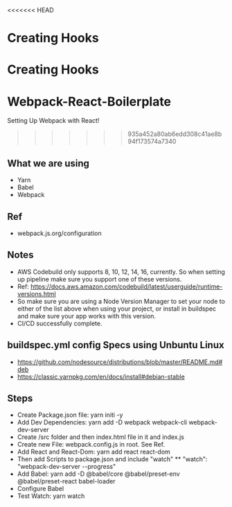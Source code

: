 <<<<<<< HEAD
# Creating Hooks

Creating Hooks
=======
# Webpack-React-Boilerplate
Setting Up Webpack with React!
>>>>>>> 935a452a80ab6edd308c41ae8b94f173574a7340

## What we are using

- Yarn
- Babel
- Webpack

## Ref

- webpack.js.org/configuration

## Notes

- AWS Codebuild only supports 8, 10, 12, 14, 16, currently. So when setting up pipeline make sure you support one of these versions.
- Ref: https://docs.aws.amazon.com/codebuild/latest/userguide/runtime-versions.html
- So make sure you are using a Node Version Manager to set your node to either of the list above when using your project, or install in buildspec and make sure your app works with this version.
- CI/CD successfully complete.

## buildspec.yml config Specs using Unbuntu Linux

- https://github.com/nodesource/distributions/blob/master/README.md#deb
- https://classic.yarnpkg.com/en/docs/install#debian-stable

## Steps

- Create Package.json file: yarn initi -y
- Add Dev Dependencies: yarn add -D webpack webpack-cli webpack-dev-server
- Create /src folder and then index.html file in it and index.js
- Create new File: webpack.config.js in root. See Ref.
- Add React and React-Dom: yarn add react react-dom
- Then add Scripts to package.json and include "watch"
  \*\* "watch": "webpack-dev-server --progress"
- Add Babel: yarn add -D @babel/core @babel/preset-env @babel/preset-react babel-loader
- Configure Babel
- Test Watch: yarn watch

